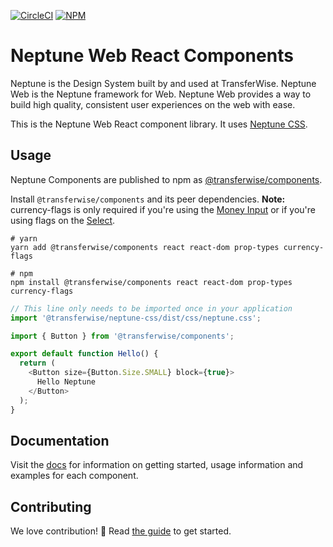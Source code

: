 [![CircleCI](https://circleci.com/gh/transferwise/neptune-web.svg?style=shield)](https://circleci.com/gh/transferwise/neptune-web) [![NPM](https://badge.fury.io/js/%40transferwise%2Fcomponents.svg)](https://www.npmjs.com/package/@transferwise/components)

# Neptune Web React Components

Neptune is the Design System built by and used at TransferWise. Neptune Web is the Neptune framework for Web. Neptune Web provides a way to build high quality, consistent user experiences on the web with ease.

This is the Neptune Web React component library. It uses [Neptune CSS](https://github.com/transferwise/neptune-web/tree/master/packages/css).

## Usage

Neptune Components are published to npm as [@transferwise/components](https://www.npmjs.com/package/@transferwise/components).

Install `@transferwise/components` and its peer dependencies. **Note:** currency-flags is only required if you're using the [Money Input](https://transferwise.github.io/neptune-web/components/MoneyInput) or if you're using flags on the [Select](https://transferwise.github.io/neptune-web/components/Select).

```
# yarn
yarn add @transferwise/components react react-dom prop-types currency-flags

# npm
npm install @transferwise/components react react-dom prop-types currency-flags
```

```js
// This line only needs to be imported once in your application
import '@transferwise/neptune-css/dist/css/neptune.css';

import { Button } from '@transferwise/components';

export default function Hello() {
  return (
    <Button size={Button.Size.SMALL} block={true}>
      Hello Neptune
    </Button>
  );
}
```

## Documentation

Visit the [docs](https://transferwise.github.io/neptune-web) for information on getting started, usage information and examples for each component.

## Contributing

We love contribution! 🙏 Read [the guide](https://github.com/transferwise/neptune-web/blob/master/packages/components/CONTRIBUTING.md) to get started.
